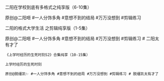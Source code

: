 二阳在学校到底有多格式之纯享版（6-10集）

原创@二阳咂 #一人分饰多角 #意想不到的结局 #万万没想到 #剪辑练习



二阳的格式大学生活 之剪辑纯享版（1-5集）

原创@二阳咂 #一人分饰多角 #意想不到的结局 #万万没想到 #剪辑练习 # 二阳太有才了









```
《上学时经历的生死时刻S2》合集纯享（10-15集）

上学时经历的生死时刻

原创@脱缰凯✨ #一人分饰多角 #意想不到的结局 #万万没想到 #剪辑练习 # 脱缰凯太有才了



```

